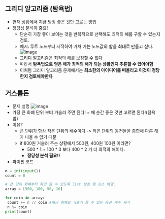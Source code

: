 ## 그리디 알고리즘 (탐욕법)
 * 현재 상황에서 지금 당장 좋은 것만 고르는 방법
 * 정당성 분석이 중요!
   - 단순히 가장 좋아 보이는 것을 반복적으로 선택해도 최적의 해를 구할 수 있는지 검토.
   - 예시: 루트 노드부터 시작하여 거쳐 가는 노드값의 합을 최대로 만들고 싶다.
   ![image](https://user-images.githubusercontent.com/98008421/162885732-1a5b1880-c259-479e-905f-4595586ddf4f.png)
   - 그리디 알고리즘은 최적의 해를 보장할 수 없다
   - 따라서 **탐욕법으로 얻은 해가 최적의 해가 되는 상황인지 추론할 수 있어야함**
   - 이처럼 그리디 알고리즘 문제에서는 **최소한의 아이디어를 떠올리고 이것이 정당한지 검토해야한다**

## 거스름돈
 * 문제 설명
 ![image](https://user-images.githubusercontent.com/98008421/162885958-999364a5-ac6f-4e91-9aa6-cd91ef4ae893.png)
 * 가장 큰 화폐 단위 부터 거슬러 주면 된다! = 매 순간 좋은 것만 고르면 된다!(탐욕법)
 * 이유?
   - 큰 단위가 항상 작은 단위의 배수이다 -> 작은 단위의 동전들을 종합해 다른 해가 나올 수 없기 때문
   - if 800원 거슬러 주는 상황에서 500원, 400원 100원 이라면? 
      + 500 * 1 + 100 * 3 보다 400 * 2 가 더 최적의 해이다.
      + **정당성 분석 필요!!**
 * 파이썬 코드
 ```python
 n = int(input())
 count = 0 
 
 # 큰 단위 화폐부터 확인 할 수 있도록 list 생성 및 요소 배열.
 array = [500, 100, 50, 10]
 
 for coin in array:
  count += n // coin #해당 화폐로 거슬러 줄 수 있는 동전 개수 세기
  n %= coin
 print(count)
 ```
 
